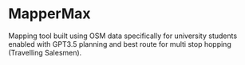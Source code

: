 # MapperMax
Mapping tool built using OSM data specifically for university students enabled with GPT3.5 planning and best route for multi stop hopping (Travelling Salesmen).
